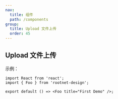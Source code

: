 ```yaml
---
nav:
  title: 组件
  path: /components
group:
  title: Upload 文件上传
  order: 45
---
```


## Upload 文件上传

示例：

```tsx
import React from 'react';
import { Foo } from 'rootnet-design';

export default () => <Foo title="First Demo" />;
```

<API />
